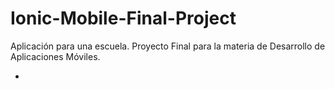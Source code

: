 # Ionic-Mobile-Final-Project
Aplicación para una escuela. Proyecto Final para la materia de Desarrollo de Aplicaciones Móviles. 

+
